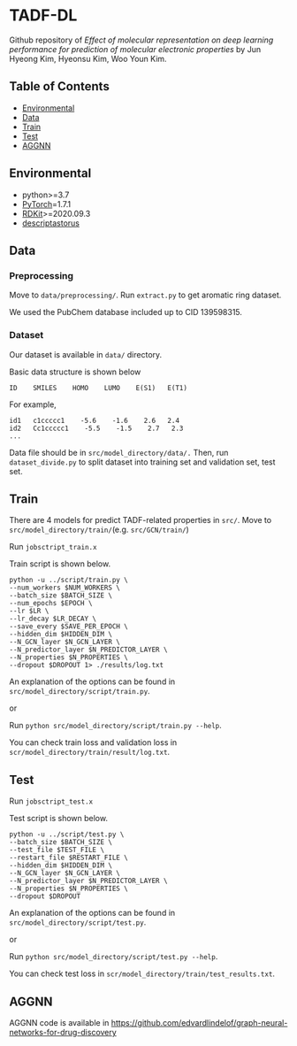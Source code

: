 # TADF-DL

Github repository of *Effect of molecular representation on deep learning performance for prediction of molecular electronic properties* by Jun Hyeong Kim, Hyeonsu Kim, Woo Youn Kim.

## Table of Contents

- [Environmental](#environmental)
- [Data](#data)
- [Train](#train)
- [Test](#test)
- [AGGNN](#aggnn)

## Environmental

- python>=3.7
- [PyTorch](https://pytorch.org/)=1.7.1
- [RDKit](https://www.rdkit.org/docs/Install.html)>=2020.09.3
- [descriptastorus](https://github.com/bp-kelley/descriptastorus)

## Data
### Preprocessing

Move to `data/preprocessing/`. Run `extract.py` to get aromatic ring dataset.

We used the PubChem database included up to CID 139598315.

### Dataset

Our dataset is available in `data/` directory.

Basic data structure is shown below
```
ID    SMILES    HOMO    LUMO    E(S1)   E(T1)

```
For example,
```
id1   c1ccccc1    -5.6    -1.6    2.6   2.4
id2   Cc1ccccc1    -5.5    -1.5    2.7   2.3
...
```
Data file should be in `src/model_directory/data/.`
Then, run `dataset_divide.py` to split dataset into training set and validation set, test set.

## Train

There are 4 models for predict TADF-related properties in `src/`.
Move to `src/model_directory/train/`(e.g. `src/GCN/train/`)

Run `jobsctript_train.x`

Train script is shown below.
```shell
python -u ../script/train.py \
--num_workers $NUM_WORKERS \
--batch_size $BATCH_SIZE \
--num_epochs $EPOCH \
--lr $LR \
--lr_decay $LR_DECAY \
--save_every $SAVE_PER_EPOCH \
--hidden_dim $HIDDEN_DIM \
--N_GCN_layer $N_GCN_LAYER \
--N_predictor_layer $N_PREDICTOR_LAYER \
--N_properties $N_PROPERTIES \
--dropout $DROPOUT 1> ./results/log.txt
```
An explanation of the options can be found in `src/model_directory/script/train.py`.

or

Run `python src/model_directory/script/train.py --help`.

You can check train loss and validation loss in `scr/model_directory/train/result/log.txt`.

## Test

Run `jobsctript_test.x`

Test script is shown below.
```shell
python -u ../script/test.py \
--batch_size $BATCH_SIZE \
--test_file $TEST_FILE \
--restart_file $RESTART_FILE \
--hidden_dim $HIDDEN_DIM \
--N_GCN_layer $N_GCN_LAYER \
--N_predictor_layer $N_PREDICTOR_LAYER \
--N_properties $N_PROPERTIES \
--dropout $DROPOUT
```
An explanation of the options can be found in `src/model_directory/script/test.py`.

or

Run `python src/model_directory/script/test.py --help`.

You can check test loss in `scr/model_directory/train/test_results.txt`.

## AGGNN

AGGNN code is available in https://github.com/edvardlindelof/graph-neural-networks-for-drug-discovery

